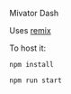 Mivator Dash

Uses [remix](https://remix.run)

To host it:

```
npm install
```

```
npm run start
```